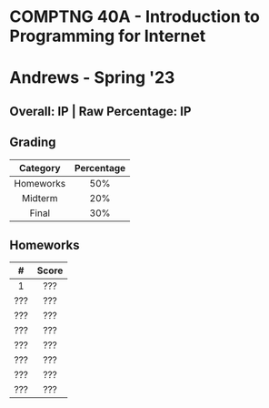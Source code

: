 # COMPTNG 40A - Introduction to Programming for Internet

# Andrews - Spring '23

## Overall: IP | Raw Percentage: IP

## Grading

| Category  | Percentage |
| :-------: | :--------: |
| Homeworks |    50%     |
|  Midterm  |    20%     |
|   Final   |    30%     |

## Homeworks

|  #   | Score |
| :--: | :---: |
|  1   |  ???  |
| ???  |  ???  |
| ???  |  ???  |
| ???  |  ???  |
| ???  |  ???  |
| ???  |  ???  |
| ???  |  ???  |
| ???  |  ???  |

